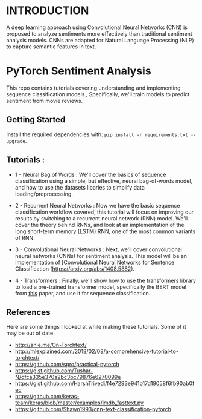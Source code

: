 # INTRODUCTION

A deep learning approach using Convolutional Neural Networks (CNN) is proposed to analyze sentiments more effectively than traditional sentiment analysis models. CNNs are adapted for Natural Language Processing (NLP) to capture semantic features in text.

# PyTorch Sentiment Analysis

This repo contains tutorials covering understanding and implementing sequence classification models , Specifically, we'll train models to predict sentiment from movie reviews.

## Getting Started

Install the required dependencies with: `pip install -r requirements.txt --upgrade`.


## Tutorials : 

-   1 - Neural Bag of Words :
  We'll cover the basics of sequence classification using a simple, but effective, neural bag-of-words model, and how to use the datasets libaries to simplify data loading/preprocessing.

-   2 - Recurrent Neural Networks :
  Now we have the basic sequence classification workflow covered, this tutorial will focus on improving our results by switching to a recurrent neural network (RNN) model. We'll cover the theory behind RNNs, and look at an implementation of the long short-term memory (LSTM) RNN, one of the most common variants of RNN.

-   3 - Convolutional Neural Networks :
  Next, we'll cover convolutional neural networks (CNNs) for sentiment analysis. This model will be an implementation of [Convolutional Neural Networks for Sentence Classification (https://arxiv.org/abs/1408.5882).

-   4 - Transformers :
  Finally, we'll show how to use the transformers library to load a pre-trained transformer model, specifically the BERT model from [this](https://arxiv.org/abs/1810.04805) paper, and use it for sequence classification.


## References

Here are some things I looked at while making these tutorials. Some of it may be out of date.

-   http://anie.me/On-Torchtext/
-   http://mlexplained.com/2018/02/08/a-comprehensive-tutorial-to-torchtext/
-   https://github.com/spro/practical-pytorch
-   https://gist.github.com/Tushar-N/dfca335e370a2bc3bc79876e6270099e
-   https://gist.github.com/HarshTrivedi/f4e7293e941b17d19058f6fb90ab0fec
-   https://github.com/keras-team/keras/blob/master/examples/imdb_fasttext.py
-   https://github.com/Shawn1993/cnn-text-classification-pytorch

  
